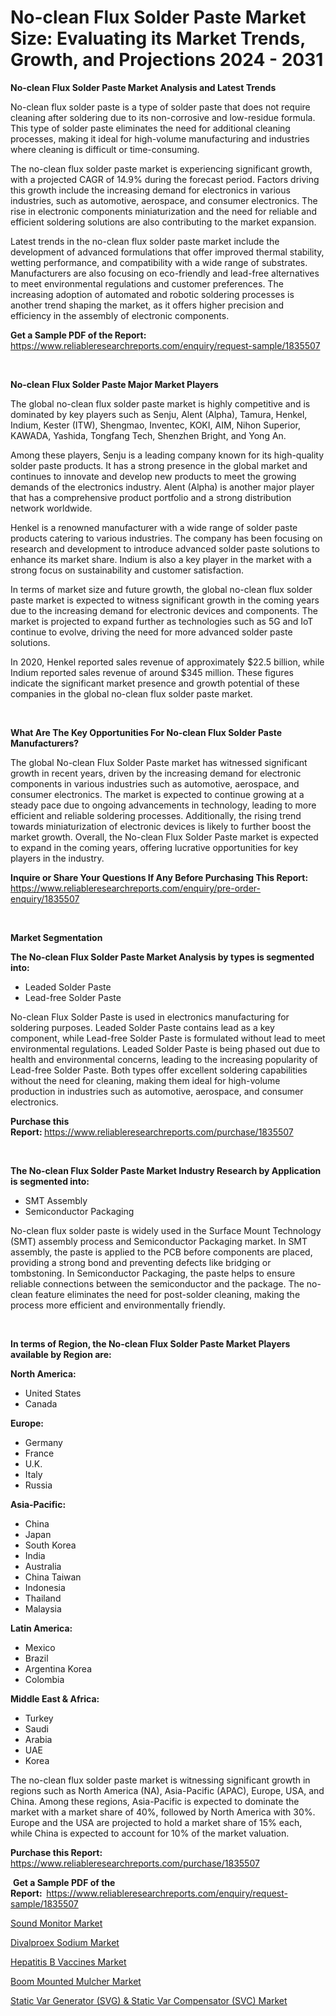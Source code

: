 <p><h1>No-clean Flux Solder Paste Market Size: Evaluating its Market Trends, Growth, and Projections 2024 - 2031</h1></p><p><strong>No-clean Flux Solder Paste Market Analysis and Latest Trends</strong></p>
<p><p>No-clean flux solder paste is a type of solder paste that does not require cleaning after soldering due to its non-corrosive and low-residue formula. This type of solder paste eliminates the need for additional cleaning processes, making it ideal for high-volume manufacturing and industries where cleaning is difficult or time-consuming.</p><p>The no-clean flux solder paste market is experiencing significant growth, with a projected CAGR of 14.9% during the forecast period. Factors driving this growth include the increasing demand for electronics in various industries, such as automotive, aerospace, and consumer electronics. The rise in electronic components miniaturization and the need for reliable and efficient soldering solutions are also contributing to the market expansion.</p><p>Latest trends in the no-clean flux solder paste market include the development of advanced formulations that offer improved thermal stability, wetting performance, and compatibility with a wide range of substrates. Manufacturers are also focusing on eco-friendly and lead-free alternatives to meet environmental regulations and customer preferences. The increasing adoption of automated and robotic soldering processes is another trend shaping the market, as it offers higher precision and efficiency in the assembly of electronic components.</p></p>
<p><strong>Get a Sample PDF of the Report:&nbsp;</strong> <a href="https://www.reliableresearchreports.com/enquiry/request-sample/1835507">https://www.reliableresearchreports.com/enquiry/request-sample/1835507</a></p>
<p>&nbsp;</p>
<p><strong>No-clean Flux Solder Paste Major Market Players</strong></p>
<p><p>The global no-clean flux solder paste market is highly competitive and is dominated by key players such as Senju, Alent (Alpha), Tamura, Henkel, Indium, Kester (ITW), Shengmao, Inventec, KOKI, AIM, Nihon Superior, KAWADA, Yashida, Tongfang Tech, Shenzhen Bright, and Yong An.</p><p>Among these players, Senju is a leading company known for its high-quality solder paste products. It has a strong presence in the global market and continues to innovate and develop new products to meet the growing demands of the electronics industry. Alent (Alpha) is another major player that has a comprehensive product portfolio and a strong distribution network worldwide.</p><p>Henkel is a renowned manufacturer with a wide range of solder paste products catering to various industries. The company has been focusing on research and development to introduce advanced solder paste solutions to enhance its market share. Indium is also a key player in the market with a strong focus on sustainability and customer satisfaction.</p><p>In terms of market size and future growth, the global no-clean flux solder paste market is expected to witness significant growth in the coming years due to the increasing demand for electronic devices and components. The market is projected to expand further as technologies such as 5G and IoT continue to evolve, driving the need for more advanced solder paste solutions.</p><p>In 2020, Henkel reported sales revenue of approximately $22.5 billion, while Indium reported sales revenue of around $345 million. These figures indicate the significant market presence and growth potential of these companies in the global no-clean flux solder paste market.</p></p>
<p>&nbsp;</p>
<p><strong>What Are The Key Opportunities For No-clean Flux Solder Paste Manufacturers?</strong></p>
<p><p>The global No-clean Flux Solder Paste market has witnessed significant growth in recent years, driven by the increasing demand for electronic components in various industries such as automotive, aerospace, and consumer electronics. The market is expected to continue growing at a steady pace due to ongoing advancements in technology, leading to more efficient and reliable soldering processes. Additionally, the rising trend towards miniaturization of electronic devices is likely to further boost the market growth. Overall, the No-clean Flux Solder Paste market is expected to expand in the coming years, offering lucrative opportunities for key players in the industry.</p></p>
<p><strong>Inquire or Share Your Questions If Any Before Purchasing This Report:</strong> <a href="https://www.reliableresearchreports.com/enquiry/pre-order-enquiry/1835507">https://www.reliableresearchreports.com/enquiry/pre-order-enquiry/1835507</a></p>
<p>&nbsp;</p>
<p><strong>Market Segmentation</strong></p>
<p><strong>The No-clean Flux Solder Paste Market Analysis by types is segmented into:</strong></p>
<p><ul><li>Leaded Solder Paste</li><li>Lead-free Solder Paste</li></ul></p>
<p><p>No-clean Flux Solder Paste is used in electronics manufacturing for soldering purposes. Leaded Solder Paste contains lead as a key component, while Lead-free Solder Paste is formulated without lead to meet environmental regulations. Leaded Solder Paste is being phased out due to health and environmental concerns, leading to the increasing popularity of Lead-free Solder Paste. Both types offer excellent soldering capabilities without the need for cleaning, making them ideal for high-volume production in industries such as automotive, aerospace, and consumer electronics.</p></p>
<p><strong>Purchase this Report:&nbsp;</strong><a href="https://www.reliableresearchreports.com/purchase/1835507">https://www.reliableresearchreports.com/purchase/1835507</a></p>
<p>&nbsp;</p>
<p><strong>The No-clean Flux Solder Paste Market Industry Research by Application is segmented into:</strong></p>
<p><ul><li>SMT Assembly</li><li>Semiconductor Packaging</li></ul></p>
<p><p>No-clean flux solder paste is widely used in the Surface Mount Technology (SMT) assembly process and Semiconductor Packaging market. In SMT assembly, the paste is applied to the PCB before components are placed, providing a strong bond and preventing defects like bridging or tombstoning. In Semiconductor Packaging, the paste helps to ensure reliable connections between the semiconductor and the package. The no-clean feature eliminates the need for post-solder cleaning, making the process more efficient and environmentally friendly.</p></p>
<p>&nbsp;</p>
<p><strong>In terms of Region, the No-clean Flux Solder Paste Market Players available by Region are:</strong></p>
<p>
    <p> <strong> North America: </strong>
        <ul>
            <li>United States</li>
            <li>Canada</li>
        </ul>
        </p> 
    <p> <strong> Europe: </strong>
        <ul>
            <li>Germany</li>
            <li>France</li>
            <li>U.K.</li>
            <li>Italy</li>
            <li>Russia</li>
        </ul>
        </p> 
    <p> <strong> Asia-Pacific: </strong>
        <ul>
            <li>China</li>
            <li>Japan</li>
            <li>South Korea</li>
            <li>India</li>
            <li>Australia</li>
            <li>China Taiwan</li>
            <li>Indonesia</li>
            <li>Thailand</li>
            <li>Malaysia</li>
        </ul>
        </p> 
    <p> <strong> Latin America: </strong>
        <ul>
            <li>Mexico</li>
            <li>Brazil</li>
            <li>Argentina Korea</li>
            <li>Colombia</li>
        </ul>
        </p> 
    <p> <strong> Middle East & Africa: </strong>
        <ul>
            <li>Turkey</li>
            <li>Saudi</li>
            <li>Arabia</li>
            <li>UAE</li>
            <li>Korea</li>
        </ul>
    </p>
    </p>
<p><p>The no-clean flux solder paste market is witnessing significant growth in regions such as North America (NA), Asia-Pacific (APAC), Europe, USA, and China. Among these regions, Asia-Pacific is expected to dominate the market with a market share of 40%, followed by North America with 30%. Europe and the USA are projected to hold a market share of 15% each, while China is expected to account for 10% of the market valuation.</p></p>
<p><strong>Purchase this Report: </strong><a href="https://www.reliableresearchreports.com/purchase/1835507">https://www.reliableresearchreports.com/purchase/1835507</a></p>
<p>&nbsp;<strong>Get a Sample PDF of the Report:&nbsp;&nbsp;</strong><a href="https://www.reliableresearchreports.com/enquiry/request-sample/1835507">https://www.reliableresearchreports.com/enquiry/request-sample/1835507</a></p>
<p><strong></strong></p>
<p><p><a href="https://issuu.com/reportprime-2/docs/sound-monitor-market-size-2030.pptx">Sound Monitor Market</a></p><p><a href="https://medium.com/@lulukerluke/divalproex-sodium-market-share-evolution-and-market-growth-trends-2024-2031-71266eef06ef">Divalproex Sodium Market</a></p><p><a href="https://medium.com/@lulukerluke/hepatitis-b-vaccines-market-analysis-and-sze-forecasted-for-period-from-2024-to-2031-91077115892e">Hepatitis B Vaccines Market</a></p><p><a href="https://issuu.com/reportprime-2/docs/boom-mounted-mulcher-market-size-2030.pptx">Boom Mounted Mulcher Market</a></p><p><a href="https://github.com/castoriffic/Market-Research-Report-List-3/blob/main/static-var-generator-svg-static-var-compensator-svc-market.md">Static Var Generator (SVG) & Static Var Compensator (SVC) Market</a></p></p>